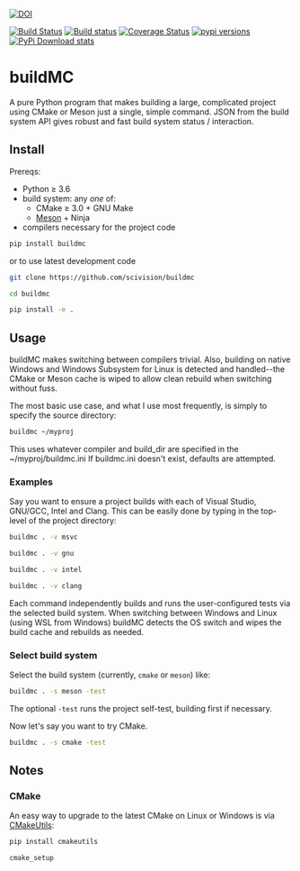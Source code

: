 [![DOI](https://zenodo.org/badge/190810341.svg)](https://zenodo.org/badge/latestdoi/190810341)

[![Build Status](https://travis-ci.com/scivision/buildMC.svg?branch=master)](https://travis-ci.com/scivision/buildMC)
[![Build status](https://ci.appveyor.com/api/projects/status/od39fe9u8u8jqh4j?svg=true)](https://ci.appveyor.com/project/scivision/buildmc)
[![Coverage Status](https://coveralls.io/repos/github/scivision/buildMC/badge.svg?branch=master)](https://coveralls.io/github/scivision/buildMC?branch=master)
[![pypi versions](https://img.shields.io/pypi/pyversions/buildmc.svg)](https://pypi.python.org/pypi/buildmc)
[![PyPi Download stats](http://pepy.tech/badge/buildmc)](http://pepy.tech/project/buildmc)

# buildMC

A pure Python program that makes building a large, complicated project using CMake or Meson just a single, simple command.
JSON from the build system API gives robust and fast build system status / interaction.

## Install

Prereqs:

* Python &ge; 3.6
* build system: any _one_ of:
  * CMake &ge; 3.0 + GNU Make
  * [Meson](https://www.mesonbuild.com) + Ninja
* compilers necessary for the project code

```sh
pip install buildmc
```

or to use latest development code
```sh
git clone https://github.com/scivision/buildmc

cd buildmc

pip install -e .
```


## Usage

buildMC makes switching between compilers trivial.
Also, building on native Windows and Windows Subsystem for Linux is detected and handled--the CMake or Meson cache is wiped to allow clean rebuild when switching without fuss.

The most basic use case, and what I use most frequently, is simply to specify the source directory:
```sh
buildmc ~/myproj
```
This uses whatever compiler and build_dir are specified in the ~/myproj/buildmc.ini
If buildmc.ini doesn't exist, defaults are attempted.


### Examples

Say you want to ensure a project builds with each of Visual Studio, GNU/GCC, Intel and Clang.
This can be easily done by typing in the top-level of the project directory:

```sh
buildmc . -v msvc

buildmc . -v gnu

buildmc . -v intel

buildmc . -v clang
```

Each command independently builds and runs the user-configured tests via the selected build system.
When switching between Windows and Linux (using WSL from Windows) buildMC detects the OS switch and wipes the build cache and rebuilds as needed.

### Select build system

Select the build system (currently, `cmake` or `meson`) like:

```sh
buildmc . -s meson -test
```

The optional `-test` runs the project self-test, building first if necessary.

Now let's say you want to try CMake.

```sh
buildmc . -s cmake -test
```


## Notes

### CMake

An easy way to upgrade to the latest CMake on Linux or Windows is via [CMakeUtils](https://github.com/scivision/cmake-utils):
```sh
pip install cmakeutils

cmake_setup
```
